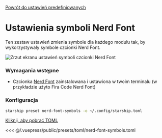[Powrót do ustawień predefiniowanych](./README.md#nerd-font-symbols)

# Ustawienia symboli Nerd Font

Ten zestaw ustawień zmienia symbole dla każdego modułu tak, by wykorzystywały symbole czcionki Nerd Font.

![Zrzut ekranu ustawień symboli czcionki Nerd Font](/presets/img/nerd-font-symbols.png)

### Wymagania wstępne

- Czcionka [Nerd Font](https://www.nerdfonts.com/) zainstalowana i ustawiona w twoim terminalu (w przykładzie użyto Fira Code Nerd Font)

### Konfiguracja

```sh
starship preset nerd-font-symbols -o ~/.config/starship.toml
```

[Kliknij, aby pobrać TOML](/presets/toml/nerd-font-symbols.toml)

<<< @/.vuepress/public/presets/toml/nerd-font-symbols.toml
